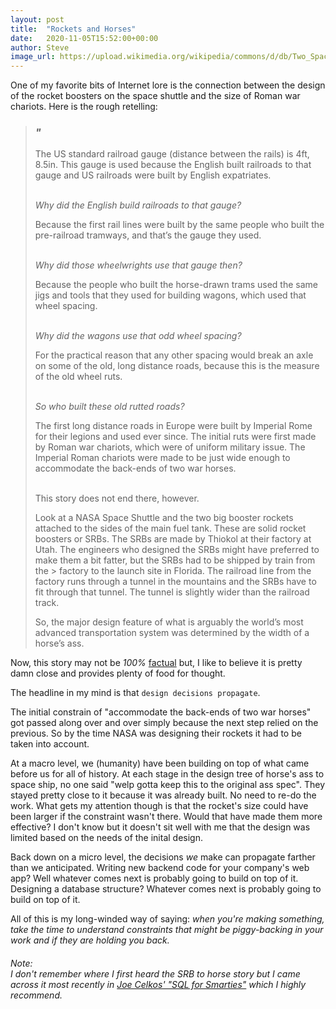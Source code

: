 ```yaml
---
layout: post
title:  "Rockets and Horses"
date:   2020-11-05T15:52:00+00:00
author: Steve
image_url: https://upload.wikimedia.org/wikipedia/commons/d/db/Two_Space_Shuttle_SRBs_on_the_Crawler_transporter.jpg
---
```


One of my favorite bits of Internet lore is the connection between the design of the rocket boosters on the space shuttle and the size of Roman war chariots. Here is the rough retelling: 

> ### **_"_**
> The US standard railroad gauge (distance between the rails) is 4ft, 8.5in. This gauge is used because the English built railroads to that gauge and US railroads were built by English expatriates.
>   
> 
> <br>_Why did the English build railroads to that gauge?_
> 
> Because the first rail lines were built by the same people who built the pre-railroad tramways, and that’s the gauge they used. 
> 
> <br>_Why did those wheelwrights use that gauge then?_
> 
> Because the people who built the horse-drawn trams used the same jigs and tools that they used for building wagons, which used that wheel spacing.
> 
> <br>_Why did the wagons use that odd wheel spacing?_
> 
> For the practical reason that any other spacing would break an axle on some of the old, long distance roads, because this is the measure of the old wheel ruts.
> 
> <br>_So who built these old rutted roads?_
> 
> The first long distance roads in Europe were built by Imperial Rome for their legions and used ever since. The initial ruts were first made by Roman war chariots, which were of uniform military issue. The Imperial Roman chariots were made to be just wide enough to accommodate the back-ends of two war horses.
> 
> <br>This story does not end there, however. 
> 
> Look at a NASA Space Shuttle and the two big booster rockets attached to the sides of the main fuel tank. These are solid rocket boosters or SRBs. The SRBs are made by Thiokol at their factory at Utah. The engineers who designed the SRBs might have preferred to make them a bit fatter, but the SRBs had to be shipped by train from the > factory to the launch site in Florida. The railroad line from the factory runs through a tunnel in the mountains and the SRBs have to fit through that tunnel. The tunnel is slightly wider than the railroad track. 
> 
> So, the major design feature of what is arguably the world’s most advanced transportation system was determined by the width of a horse’s ass.
  
Now, this story may not be _100%_ [factual](https://www.snopes.com/fact-check/railroad-gauge-chariots/) but, I like to believe it is pretty damn close and provides plenty of food for thought. 

The headline in my mind is that `design decisions propagate`.

The initial constrain of "accommodate the back-ends of two war horses" got passed along over and over simply because the next step relied on the previous. So by the time NASA was designing their rockets it had to be taken into account.

At a macro level, we (humanity) have been building on top of what came before us for all of history. At each stage in the design tree of horse's ass to space ship, no one said "welp gotta keep this to the original ass spec". They stayed pretty close to it because it was already built. No need to re-do the work. What gets my attention though is that the rocket's size could have been larger if the constraint wasn't there. Would that have made them more effective? I don't know but it doesn't sit well with me that the design was limited based on the needs of the inital design.

Back down on a micro level, the decisions _we_ make can propagate farther than we anticipated. Writing new backend code for your company's web app? Well whatever comes next is probably going to build on top of it. Designing a database structure? Whatever comes next is probably going to build on top of it.

All of this is my long-winded way of saying: 
_when you're making something, take the time to understand constraints that might be piggy-backing in your work and if they are holding you back._

###### Note: <br> I don't remember where I first heard the SRB to horse story but I came across it most recently in [Joe Celkos' "SQL for Smarties"](https://www.amazon.com/Joe-Celkos-SQL-Smarties-Programming/dp/0128007613?sa-no-redirect=1&pldnSite=1) which I highly recommend.
